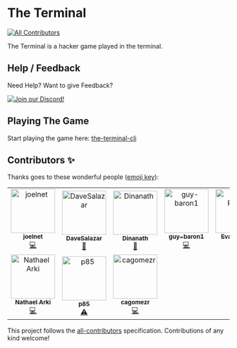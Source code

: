 # The Terminal

[![All Contributors](https://img.shields.io/badge/all_contributors-9-orange.svg?style=flat-square)](#contributors)

The Terminal is a hacker game played in the terminal.

## Help / Feedback

Need Help? Want to give Feedback?

[![Join our Discord!](https://raw.githubusercontent.com/joelnet/the-terminal-daemon/master/assets/discord.png)](https://discordapp.com/invite/Gg7ptD5)

## Playing The Game

Start playing the game here: [the-terminal-cli](https://www.npmjs.com/package/the-terminal)

## Contributors ✨

Thanks goes to these wonderful people ([emoji key](https://allcontributors.org/docs/en/emoji-key)):

<!-- ALL-CONTRIBUTORS-LIST:START - Do not remove or modify this section -->
<!-- prettier-ignore-start -->
<!-- markdownlint-disable -->
<table>
  <tr>
    <td align="center"><a href="http://joel.net"><img src="https://avatars3.githubusercontent.com/u/742630?v=4" width="100px;" alt="joelnet"/><br /><sub><b>joelnet</b></sub></a><br /><a href="https://github.com/joelnet/the-terminal-daemon/commits?author=joelnet" title="Code">💻</a></td>
    <td align="center"><a href="https://github.com/DaveSalazar"><img src="https://avatars3.githubusercontent.com/u/13337220?v=4" width="100px;" alt="DaveSalazar"/><br /><sub><b>DaveSalazar</b></sub></a><br /><a href="https://github.com/joelnet/the-terminal-daemon/commits?author=DaveSalazar" title="Documentation">📖</a></td>
    <td align="center"><a href="https://github.com/dnafication"><img src="https://avatars3.githubusercontent.com/u/6381587?v=4" width="100px;" alt="Dinanath"/><br /><sub><b>Dinanath</b></sub></a><br /><a href="https://github.com/joelnet/the-terminal-daemon/commits?author=dnafication" title="Documentation">📖</a></td>
    <td align="center"><a href="https://github.com/guy-baron1"><img src="https://avatars3.githubusercontent.com/u/29865682?v=4" width="100px;" alt="guy-baron1"/><br /><sub><b>guy-baron1</b></sub></a><br /><a href="https://github.com/joelnet/the-terminal-daemon/commits?author=guy-baron1" title="Code">💻</a></td>
    <td align="center"><a href="http://evanplaice.com"><img src="https://avatars1.githubusercontent.com/u/303159?v=4" width="100px;" alt="Evan Plaice"/><br /><sub><b>Evan Plaice</b></sub></a><br /><a href="https://github.com/joelnet/the-terminal-daemon/commits?author=evanplaice" title="Code">💻</a></td>
    <td align="center"><a href="https://github.com/sowmiyamuthuraman"><img src="https://avatars0.githubusercontent.com/u/32141844?v=4" width="100px;" alt="sowmiyamuthuraman"/><br /><sub><b>sowmiyamuthuraman</b></sub></a><br /><a href="https://github.com/joelnet/the-terminal-daemon/commits?author=sowmiyamuthuraman" title="Code">💻</a></td>
    <td align="center"><a href="https://github.com/Firstbober"><img src="https://avatars0.githubusercontent.com/u/22197465?v=4" width="100px;" alt="Firstbober"/><br /><sub><b>Firstbober</b></sub></a><br /><a href="https://github.com/joelnet/the-terminal-daemon/commits?author=Firstbober" title="Code">💻</a></td>
  </tr>
  <tr>
    <td align="center"><a href="https://github.com/Krayorn"><img src="https://avatars2.githubusercontent.com/u/25324366?v=4" width="100px;" alt="Nathael Arki"/><br /><sub><b>Nathael Arki</b></sub></a><br /><a href="https://github.com/joelnet/the-terminal-daemon/commits?author=Krayorn" title="Code">💻</a></td>
    <td align="center"><a href="https://github.com/p85"><img src="https://avatars0.githubusercontent.com/u/10893666?v=4" width="100px;" alt="p85"/><br /><sub><b>p85</b></sub></a><br /><a href="https://github.com/joelnet/the-terminal-daemon/commits?author=p85" title="Tests">⚠️</a></td>
    <td align="center"><a href="http://cagomezr.wordpress.com"><img src="https://avatars0.githubusercontent.com/u/28719157?v=4" width="100px;" alt="cagomezr"/><br /><sub><b>cagomezr</b></sub></a><br /><a href="https://github.com/joelnet/the-terminal-daemon/commits?author=cagomezr" title="Code">💻</a></td>
  </tr>
</table>

<!-- markdownlint-enable -->
<!-- prettier-ignore-end -->
<!-- ALL-CONTRIBUTORS-LIST:END -->

This project follows the [all-contributors](https://github.com/all-contributors/all-contributors) specification. Contributions of any kind welcome!
